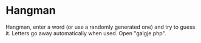 # Hangman

Hangman, enter a word (or use a randomly generated one) and try to guess it. Letters go away automatically when used. Open "galgje.php".
